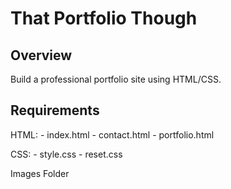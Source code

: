 # That Portfolio Though

## Overview
Build a professional portfolio site using HTML/CSS. 

## Requirements
HTML: 
	- index.html
	- contact.html
	- portfolio.html

CSS:
	- style.css
	- reset.css

Images Folder
